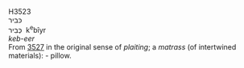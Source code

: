 <body>
  <p>H3523<br>  כּביר  <br> כְּבִיר  ‎  k<sup>e</sup>bı̂yr  <br><i>keb-eer </i><br>From <a href="h3527.htm">3527</a> in the original sense of <i>plaiting</i>; a <i>matrass</i> (of intertwined materials): - pillow.<br></p>
 </body>